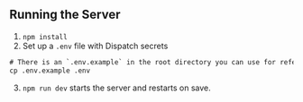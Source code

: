 ## Running the Server

1. `npm install`
2. Set up a `.env` file with Dispatch secrets

```diff
# There is an `.env.example` in the root directory you can use for reference
cp .env.example .env
```

3. `npm run dev` starts the server and restarts on save.
